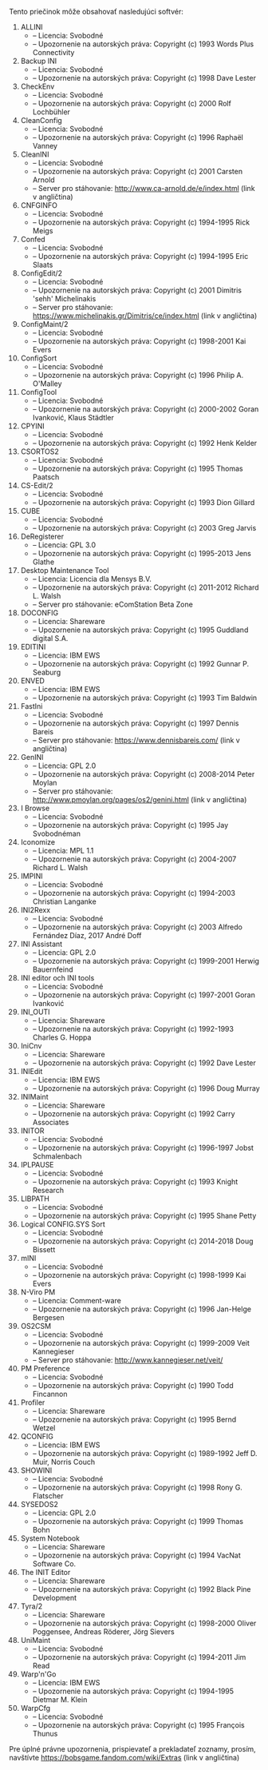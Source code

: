Tento priečinok môže obsahovať nasledujúci softvér:

1. ALLINI
   - – Licencia: Svobodné
   - – Upozornenie na autorských práva: Copyright (c) 1993 Words Plus Connectivity
2. Backup INI
   - – Licencia: Svobodné
   - – Upozornenie na autorských práva: Copyright (c) 1998 Dave Lester
3. CheckEnv
   - – Licencia: Svobodné
   - – Upozornenie na autorských práva: Copyright (c) 2000 Rolf Lochbühler
4. CleanConfig
   - – Licencia: Svobodné
   - – Upozornenie na autorských práva: Copyright (c) 1996 Raphaël Vanney
5. CleanINI
   - – Licencia: Svobodné
   - – Upozornenie na autorských práva: Copyright (c) 2001 Carsten Arnold
   - – Server pro stáhovanie: http://www.ca-arnold.de/e/index.html (link v angličtina)
6. CNFGINFO
   - – Licencia: Svobodné
   - – Upozornenie na autorských práva: Copyright (c) 1994-1995 Rick Meigs
7. Confed
   - – Licencia: Svobodné
   - – Upozornenie na autorských práva: Copyright (c) 1994-1995 Eric Slaats
8. ConfigEdit/2
   - – Licencia: Svobodné
   - – Upozornenie na autorských práva: Copyright (c) 2001 Dimitris 'sehh' Michelinakis
   - – Server pro stáhovanie: https://www.michelinakis.gr/Dimitris/ce/index.html (link v angličtina)
9. ConfigMaint/2
   - – Licencia: Svobodné
   - – Upozornenie na autorských práva: Copyright (c) 1998-2001 Kai Evers
10. ConfigSort
    - – Licencia: Svobodné
    - – Upozornenie na autorských práva: Copyright (c) 1996 Philip A. O'Malley
11. ConfigTool
    - – Licencia: Svobodné
    - – Upozornenie na autorských práva: Copyright (c) 2000-2002 Goran Ivanković, Klaus Städtler
12. CPYINI
    - – Licencia: Svobodné
    - – Upozornenie na autorských práva: Copyright (c) 1992 Henk Kelder
13. CSORTOS2
    - – Licencia: Svobodné
    - – Upozornenie na autorských práva: Copyright (c) 1995 Thomas Paatsch
14. CS-Edit/2
    - – Licencia: Svobodné
    - – Upozornenie na autorských práva: Copyright (c) 1993 Dion Gillard
15. CUBE
    - – Licencia: Svobodné
    - – Upozornenie na autorských práva: Copyright (c) 2003 Greg Jarvis
16. DeRegisterer
    - – Licencia: GPL 3.0
    - – Upozornenie na autorských práva: Copyright (c) 1995-2013 Jens Glathe
17. Desktop Maintenance Tool
    - – Licencia: Licencia dla Mensys B.V.
    - – Upozornenie na autorských práva: Copyright (c) 2011-2012 Richard L. Walsh
    - – Server pro stáhovanie: eComStation Beta Zone
18. DOCONFIG
    - – Licencia: Shareware
    - – Upozornenie na autorských práva: Copyright (c) 1995 Guddland digital S.A.
19. EDITINI
    - – Licencia: IBM EWS
    - – Upozornenie na autorských práva: Copyright (c) 1992 Gunnar P. Seaburg
20. ENVED
    - – Licencia: IBM EWS
    - – Upozornenie na autorských práva: Copyright (c) 1993 Tim Baldwin
21. FastIni
    - – Licencia: Svobodné
    - – Upozornenie na autorských práva: Copyright (c) 1997 Dennis Bareis
    - – Server pro stáhovanie: https://www.dennisbareis.com/ (link v angličtina)
22. GenINI
    - – Licencia: GPL 2.0
    - – Upozornenie na autorských práva: Copyright (c) 2008-2014 Peter Moylan
    - – Server pro stáhovanie: http://www.pmoylan.org/pages/os2/genini.html (link v angličtina)
23. I Browse
    - – Licencia: Svobodné
    - – Upozornenie na autorských práva: Copyright (c) 1995 Jay Svobodnéman
24. Iconomize
    - – Licencia: MPL 1.1
    - – Upozornenie na autorských práva: Copyright (c) 2004-2007 Richard L. Walsh
25. IMPINI
    - – Licencia: Svobodné
    - – Upozornenie na autorských práva: Copyright (c) 1994-2003 Christian Langanke
26. INI2Rexx
    - – Licencia: Svobodné
    - – Upozornenie na autorských práva: Copyright (c) 2003 Alfredo Fernández Díaz, 2017 André Doff
27. INI Assistant
    - – Licencia: GPL 2.0
    - – Upozornenie na autorských práva: Copyright (c) 1999-2001 Herwig Bauernfeind
28. INI editor och INI tools
    - – Licencia: Svobodné
    - – Upozornenie na autorských práva: Copyright (c) 1997-2001 Goran Ivanković
29. INI_OUTI
    - – Licencia: Shareware
    - – Upozornenie na autorských práva: Copyright (c) 1992-1993 Charles G. Hoppa
30. IniCnv
    - – Licencia: Shareware
    - – Upozornenie na autorských práva: Copyright (c) 1992 Dave Lester
31. INIEdit
    - – Licencia: IBM EWS
    - – Upozornenie na autorských práva: Copyright (c) 1996 Doug Murray
32. INIMaint
    - – Licencia: Shareware
    - – Upozornenie na autorských práva: Copyright (c) 1992 Carry Associates
33. INITOR
    - – Licencia: Svobodné
    - – Upozornenie na autorských práva: Copyright (c) 1996-1997 Jobst Schmalenbach
34. IPLPAUSE
    - – Licencia: Svobodné
    - – Upozornenie na autorských práva: Copyright (c) 1993 Knight Research
35. LIBPATH
    - – Licencia: Svobodné
    - – Upozornenie na autorských práva: Copyright (c) 1995 Shane Petty
36. Logical CONFIG.SYS Sort
    - – Licencia: Svobodné
    - – Upozornenie na autorských práva: Copyright (c) 2014-2018 Doug Bissett
37. mINI
    - – Licencia: Svobodné
    - – Upozornenie na autorských práva: Copyright (c) 1998-1999 Kai Evers
38. N-Viro PM
    - – Licencia: Comment-ware
    - – Upozornenie na autorských práva: Copyright (c) 1996 Jan-Helge Bergesen
39. OS2CSM
    - – Licencia: Svobodné
    - – Upozornenie na autorských práva: Copyright (c) 1999-2009 Veit Kannegieser
    - – Server pro stáhovanie: http://www.kannegieser.net/veit/
40. PM Preference
    - – Licencia: Svobodné
    - – Upozornenie na autorských práva: Copyright (c) 1990 Todd Fincannon
41. Profiler
    - – Licencia: Shareware
    - – Upozornenie na autorských práva: Copyright (c) 1995 Bernd Wetzel
42. QCONFIG
    - – Licencia: IBM EWS
    - – Upozornenie na autorských práva: Copyright (c) 1989-1992 Jeff D. Muir, Norris Couch
43. SHOWINI
    - – Licencia: Svobodné
    - – Upozornenie na autorských práva: Copyright (c) 1998 Rony G. Flatscher
44. SYSEDOS2
    - – Licencia: GPL 2.0
    - – Upozornenie na autorských práva: Copyright (c) 1999 Thomas Bohn
45. System Notebook
    - – Licencia: Shareware
    - – Upozornenie na autorských práva: Copyright (c) 1994 VacNat Software Co.
46. The INIT Editor
    - – Licencia: Shareware
    - – Upozornenie na autorských práva: Copyright (c) 1992 Black Pine Development
47. Tyra/2
    - – Licencia: Shareware
    - – Upozornenie na autorských práva: Copyright (c) 1998-2000 Oliver Poggensee, Andreas Röderer, Jörg Sievers
48. UniMaint
    - – Licencia: Svobodné
    - – Upozornenie na autorských práva: Copyright (c) 1994-2011 Jim Read
49. Warp'n'Go
    - – Licencia: IBM EWS
    - – Upozornenie na autorských práva: Copyright (c) 1994-1995 Dietmar M. Klein
50. WarpCfg
    - – Licencia: Svobodné
    - – Upozornenie na autorských práva: Copyright (c) 1995 François Thunus

Pre úplné právne upozornenia, prispievateľ a prekladateľ zoznamy, prosím, navštívte https://bobsgame.fandom.com/wiki/Extras (link v angličtina)
